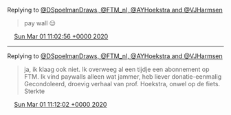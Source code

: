 Replying to [@DSpoelmanDraws, @FTM\_nl, @AYHoekstra and @VJHarmsen](https://twitter.com/DSpoelmanDraws/status/1234044589784346624)

> pay wall 😒

<img src="../../media/tweet.ico" width="12" /> [Sun Mar 01 11:02:56 +0000 2020](https://twitter.com/DromerDenker/status/1234071617480855554)

----

Replying to [@DSpoelmanDraws, @FTM\_nl, @AYHoekstra and @VJHarmsen](https://twitter.com/DromerDenker/status/1234071617480855554)

> ja, ik klaag ook niet\. Ik overweeg al een tijdje een abonnement op FTM\. Ik vind paywalls alleen wat jammer, heb liever donatie\-eenmalig Gecondoleerd, droevig verhaal van prof\. Hoekstra, onwel op de fiets\. Sterkte

<img src="../../media/tweet.ico" width="12" /> [Sun Mar 01 11:12:02 +0000 2020](https://twitter.com/DromerDenker/status/1234073906878799873)